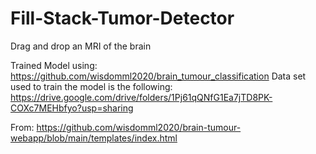 # Fill-Stack-Tumor-Detector
Drag and drop an MRI of the brain 



Trained Model using: https://github.com/wisdomml2020/brain_tumour_classification
Data set used to train the model is the following: https://drive.google.com/drive/folders/1Pj61qQNfG1Ea7jTD8PK-COXc7MEHbfyo?usp=sharing


From: https://github.com/wisdomml2020/brain-tumour-webapp/blob/main/templates/index.html